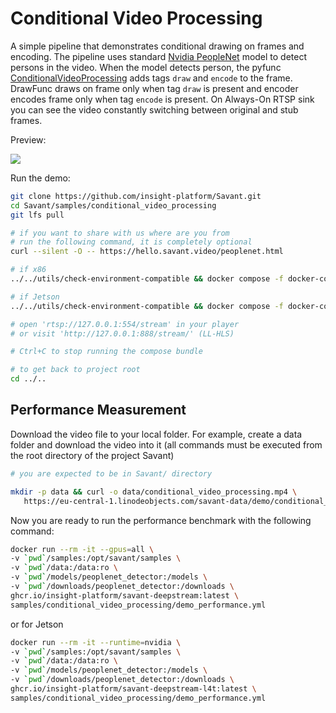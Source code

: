 # Conditional Video Processing

A simple pipeline that demonstrates conditional drawing on frames and encoding. The pipeline uses standard [Nvidia PeopleNet](https://catalog.ngc.nvidia.com/orgs/nvidia/teams/tao/models/peoplenet) model to detect persons in the video. When the model detects person, the pyfunc [ConditionalVideoProcessing](conditional_video_processing.py) adds tags `draw` and `encode` to the frame. DrawFunc draws on frame only when tag `draw` is present and encoder encodes frame only when tag `encode` is present. On Always-On RTSP sink you can see the video constantly switching between original and stub frames.

Preview:

![](assets/conditional-video-processing.webp)

Run the demo:

```bash
git clone https://github.com/insight-platform/Savant.git
cd Savant/samples/conditional_video_processing
git lfs pull

# if you want to share with us where are you from
# run the following command, it is completely optional
curl --silent -O -- https://hello.savant.video/peoplenet.html

# if x86
../../utils/check-environment-compatible && docker compose -f docker-compose.x86.yml up

# if Jetson
../../utils/check-environment-compatible && docker compose -f docker-compose.l4t.yml up

# open 'rtsp://127.0.0.1:554/stream' in your player
# or visit 'http://127.0.0.1:888/stream/' (LL-HLS)

# Ctrl+C to stop running the compose bundle

# to get back to project root
cd ../..
```


## Performance Measurement

Download the video file to your local folder. For example, create a data folder and download the video into it (all commands must be executed from the root directory of the project Savant)

```bash
# you are expected to be in Savant/ directory

mkdir -p data && curl -o data/conditional_video_processing.mp4 \
   https://eu-central-1.linodeobjects.com/savant-data/demo/conditional_video_processing.mp4
```

Now you are ready to run the performance benchmark with the following command:

```bash
docker run --rm -it --gpus=all \
-v `pwd`/samples:/opt/savant/samples \
-v `pwd`/data:/data:ro \
-v `pwd`/models/peoplenet_detector:/models \
-v `pwd`/downloads/peoplenet_detector:/downloads \
ghcr.io/insight-platform/savant-deepstream:latest \
samples/conditional_video_processing/demo_performance.yml
```

or for Jetson

```bash
docker run --rm -it --runtime=nvidia \
-v `pwd`/samples:/opt/savant/samples \
-v `pwd`/data:/data:ro \
-v `pwd`/models/peoplenet_detector:/models \
-v `pwd`/downloads/peoplenet_detector:/downloads \
ghcr.io/insight-platform/savant-deepstream-l4t:latest \
samples/conditional_video_processing/demo_performance.yml
```
